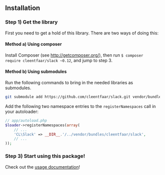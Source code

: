 ## Installation

### Step 1) Get the library

First you need to get a hold of this library. There are two ways of doing this:


#### Method a) Using composer

Install Composer (see http://getcomposer.org/), then run `$ composer require cleentfaar/slack ~0.12`, and jump to step 3.


#### Method b) Using submodules

Run the following commands to bring in the needed libraries as submodules.

```bash
git submodule add https://github.com/cleentfaar/slack.git vendor/bundles/CL/Slack
```

Add the following two namespace entries to the `registerNamespaces` call in your autoloader:

``` php
// app/autoload.php
$loader->registerNamespaces(array(
    // ...
    'CL\Slack' => __DIR__.'/../vendor/bundles/cleentfaar/slack',
    // ...
));
```


### Step 3) Start using this package!

Check out the [usage documentation](https://github.com/cleentfaar/slack/blob/master/src/CL/Slack/Resources/doc/usage.md)!

